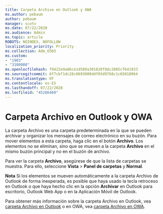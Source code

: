```yaml
---
title: Carpeta Archivo en Outlook y OWA
ms.author: pebaum
author: pebaum
manager: scotv
ms.date: 07/22/2020
ms.audience: Admin
ms.topic: article
ROBOTS: NOINDEX, NOFOLLOW
localization_priority: Priority
ms.collection: Adm_O365
ms.custom:
- "1903"
- "3100008"
ms.openlocfilehash: f9422e9a86ce1d589a301828f8dc2885cf641933
ms.sourcegitcommit: 6f7cbf1dc28c0693009ddf03d9768c1c65018964
ms.translationtype: HT
ms.contentlocale: es-ES
ms.lasthandoff: 07/22/2020
ms.locfileid: "45266460"
---
```

# <a name="archive-folder-in-outlook-and-owa"></a>Carpeta Archivo en Outlook y OWA

La carpeta Archivo es una carpeta predeterminada en la que se pueden archivar y organizar los mensajes de correo electrónico en su buzón. Para mover elementos a esta carpeta, haga clic en el botón **Archivo**. Los elementos no se eliminan, sino que se mueven a la carpeta **Archivo** en el mismo buzón principal y no en el buzón de archivo.

Para ver la carpeta **Archivo**, asegúrese de que la lista de carpetas se muestra. Para ello, seleccione **Vista** > **Panel de carpetas** y **Normal**.

**Nota** Si los elementos se mueven automáticamente a la carpeta Archivo de Outlook de forma inesperada, es posible que haya usado la tecla retroceso en Outlook o que haya hecho clic en la opción **Archivar** en Outlook para escritorio, Outlook Web App o en la Aplicación Móvil de Outlook.

Para obtener más información sobre la carpeta Archivo en Outlook, vea [carpeta Archivo en Outlook](https://support.office.com/article/archive-in-outlook-for-windows-25f75777-3cdc-4c77-9783-5929c7b47028) o en OWA, vea [carpeta Archivo en OWA](https://support.office.com/article/organize-your-inbox-with-archive-sweep-and-other-tools-in-outlook-on-the-web-49b26f63-6399-4b4a-a580-14b9b1efe96d?ui=en-US&rs=en-US&ad=US).
